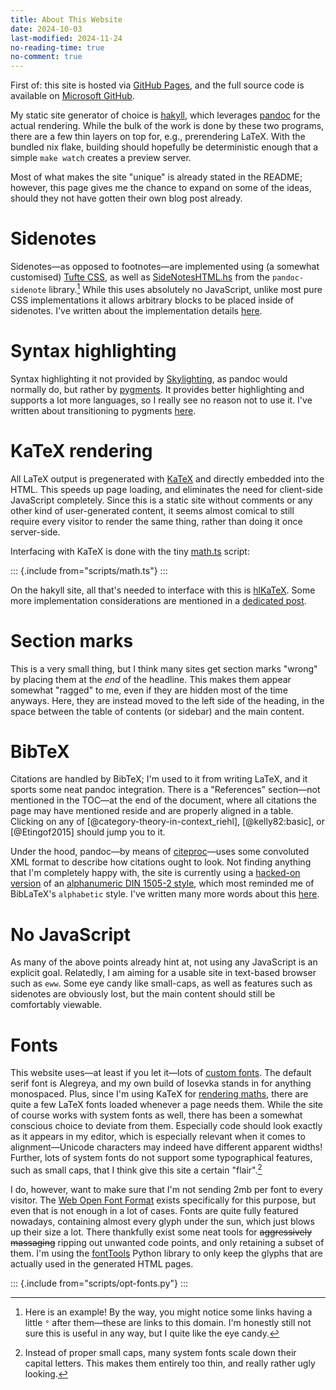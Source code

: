 ```yaml
---
title: About This Website
date: 2024-10-03
last-modified: 2024-11-24
no-reading-time: true
no-comment: true
---
```


First of: this site is hosted via [GitHub Pages](https://pages.github.com/),
and the full source code is available on [Microsoft GitHub][ghub:site].

My static site generator of choice is [hakyll],
which leverages [pandoc] for the actual rendering.
While the bulk of the work is done by these two programs,
there are a few thin layers on top for, e.g., prerendering LaTeX.
With the bundled nix flake,
building should hopefully be deterministic enough that a simple `make watch` creates a preview server.

Most of what makes the site "unique" is already stated in the README;
however, this page gives me the chance to expand on some of the ideas,
should they not have gotten their own blog post already.

# Sidenotes

Sidenotes—as opposed to footnotes—are implemented using
(a somewhat customised) [Tufte CSS][github:tufte-css],
as well as [SideNotesHTML.hs][sidenotes-hs] from the `pandoc-sidenote` library.[^1]
While this uses absolutely no JavaScript,
unlike most pure CSS implementations
it allows arbitrary blocks to be placed inside of sidenotes.
I've written about the implementation details [here][site:sidenotes].

# Syntax highlighting

Syntax highlighting it not provided by
[Skylighting](https://hackage.haskell.org/package/skylighting),
as pandoc would normally do,
but rather by
[pygments](https://pygments.org/).
It provides better highlighting and supports a lot more languages,
so I really see no reason not to use it.
I've written about transitioning to pygments [here][site:pygmentise].

# KaTeX rendering

All LaTeX output is pregenerated with [KaTeX] and directly embedded into the HTML.
This speeds up page loading, and eliminates the need for client-side JavaScript completely.
Since this is a static site without comments or any other kind of user-generated content,
it seems almost comical to still require every visitor to render the same thing,
rather than doing it once server-side.

Interfacing with KaTeX is done with the tiny [math.ts](./scripts/math.ts) script:

::: {.include from="scripts/math.ts"}
:::

On the hakyll site, all that's needed to interface with this is [hlKaTeX][site:impl:hlkatex].
Some more implementation considerations are mentioned in a
[dedicated post](https://tony-zorman.com/posts/katex-with-hakyll.html).

# Section marks

This is a very small thing,
but I think many sites get section marks "wrong" by placing them at the *end* of the headline.
This makes them appear somewhat "ragged" to me,
even if they are hidden most of the time anyways.
Here, they are instead moved to the left side of the heading,
in the space between the table of contents (or sidebar) and the main content.

# BibTeX

Citations are handled by BibTeX;
I'm used to it from writing LaTeX, and it sports some neat pandoc integration.
There is a "References" section—not mentioned in the TOC—at the end of the document,
where all citations the page may have mentioned reside and are properly aligned in a table.
Clicking on any of
[@category-theory-in-context_riehl],
[@kelly82:basic], or
[@Etingof2015]
should jump you to it.

Under the hood, pandoc—by means of [citeproc](https://github.com/jgm/citeproc)—uses some convoluted XML format to describe how citations ought to look.
Not finding anything that I'm completely happy with, the site is currently using a
[hacked-on version](https://github.com/slotThe/slotThe.github.io/blob/main/bib/style.csl)
of an
[alphanumeric DIN 1505-2 style](https://www.zotero.org/styles/din-1505-2-alphanumeric),
which most reminded me of BibLaTeX's `alphabetic` style.
I've written many more words about this [here][site:citations].

# No JavaScript

As many of the above points already hint at,
not using any JavaScript is an explicit goal.
Relatedly, I am aiming for a usable site in text-based browser such as `eww`.
Some eye candy like small-caps, as well as features such as sidenotes are obviously lost,
but the main content should still be comfortably viewable.

# Fonts

This website uses—at least if you let it—lots of [custom fonts](https://github.com/slotThe/slotThe.github.io/tree/main/css/fonts).
The default serif font is Alegreya,
and my own build of Iosevka stands in for anything monospaced.
Plus, since I'm using KaTeX for [rendering maths](#katex-rendering),
there are quite a few LaTeX fonts loaded whenever a page needs them.
While the site of course works with system fonts as well,
there has been a somewhat conscious choice to deviate from them.
Especially code should look exactly as it appears in my editor,
which is especially relevant when it comes to alignment<!--
-->—Unicode characters may indeed have different apparent widths!
Further, lots of system fonts do not support some typographical features,
such as small caps,
that I think give this site a certain "flair".[^2]

I do, however, want to make sure that I'm not sending 2mb per font to every visitor.
The [Web Open Font Format](https://en.wikipedia.org/wiki/Web_Open_Font_Format) exists specifically for this purpose,
but even that is not enough in a lot of cases.
Fonts are quite fully featured nowadays,
containing almost every glyph under the sun,
which just blows up their size a lot.
There thankfully exist some neat tools for ~~aggressively massaging~~ ripping out unwanted code points,
and only retaining a subset of them.
I'm using the [fontTools](https://fonttools.readthedocs.io/) Python library
to only keep the glyphs that are actually used in the generated HTML pages.

::: {.include from="scripts/opt-fonts.py"}
:::

[ghub:site]: https://github.com/slotThe/slotThe.github.io
[pandoc]: https://pandoc.org/
[hakyll]: https://jaspervdj.be/hakyll/
[KaTeX]: https://katex.org/
[github:tufte-css]: https://github.com/edwardtufte/tufte-css
[pandoc:fenced-divs]: https://pandoc.org/MANUAL.html#extension-fenced_divs
[pandoc:katex]: https://github.com/jgm/pandoc/issues/6651#issuecomment-1099727774
[sidenotes-hs]: https://github.com/jez/pandoc-sidenote/blob/master/src/Text/Pandoc/SideNoteHTML.hs
[site:citations]: https://tony-zorman.com/posts/hakyll-and-bibtex.html
[site:impl:fonts]: https://github.com/slotThe/slotThe.github.io/tree/main/fonts
[site:impl:hlkatex]: https://github.com/slotThe/slotThe.github.io/blob/e0c723fbff7ebd21551752c2039a7cf4aef7643f/src/site.hs#L591
[site:impl:smallcaps]: https://github.com/slotThe/slotThe.github.io/blob/c0b2407ec6b7d71cde186d76d16f46e1e66cfc10/src/site.hs#L293
[site:include-files]: https://github.com/slotThe/slotThe.github.io/blob/e0c723fbff7ebd21551752c2039a7cf4aef7643f/src/site.hs#L511-L525
[site:pygmentise]: https://tony-zorman.com/posts/pygmentising-hakyll.html
[site:sidenotes]: https://tony-zorman.com/posts/block-sidenotes.html

[^1]: Here is an example!
      By the way, you might notice some links having a little `°` after them—these are links to this domain.
      I'm honestly still not sure this is useful in any way, but I quite like the eye candy.

[^2]: Instead of proper small caps, many system fonts scale down their capital letters.
      This makes them entirely too thin, and really rather ugly looking.
